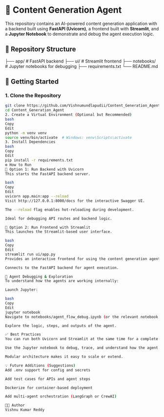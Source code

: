 # 🧠 Content Generation Agent

This repository contains an AI-powered content generation application with a backend built using **FastAPI (Uvicorn)**, a frontend built with **Streamlit**, and a **Jupyter Notebook** to demonstrate and debug the agent execution logic.

## 📁 Repository Structure

├── app/ # FastAPI backend ├── ui/ # Streamlit frontend ├── notebooks/ # Jupyter notebooks for debugging ├── requirements.txt └── README.md


## 🚀 Getting Started

### 1. Clone the Repository

```bash
git clone https://github.com/Vishnumundlapudii/Content_Generation_Agent.git
cd Content_Generation_Agent
2. Create a Virtual Environment (Optional but Recommended)
bash
Copy
Edit
python -m venv venv
source venv/bin/activate  # Windows: venv\Scripts\activate
3. Install Dependencies
bash
Copy
Edit
pip install -r requirements.txt
⚙️ How to Run
🔹 Option 1: Run Backend with Uvicorn
This starts the FastAPI backend server.

bash
Copy
Edit
uvicorn app.main:app --reload
Visit http://127.0.0.1:8000/docs for the interactive Swagger UI.

The --reload flag enables hot-reloading during development.

Ideal for debugging API routes and backend logic.

🔹 Option 2: Run Frontend with Streamlit
This launches the Streamlit-based user interface.

bash
Copy
Edit
streamlit run ui/app.py
Provides an interactive frontend for using the content generation agent.

Connects to the FastAPI backend for agent execution.

🧪 Agent Debugging & Exploration
To understand how the agents are working internally:

Launch Jupyter:

bash
Copy
Edit
jupyter notebook
Navigate to notebooks/agent_flow_debug.ipynb (or the relevant notebook in the notebooks/ folder).

Explore the logic, steps, and outputs of the agent.

✅ Best Practices
You can run both Uvicorn and Streamlit at the same time for a complete experience.

Use the Jupyter notebook to debug, trace, and understand how the agent works under the hood.

Modular architecture makes it easy to scale or extend.

💡 Future Additions (Suggestions)
Add .env support for config and secrets

Add test cases for APIs and agent steps

Dockerize for container-based deployment

Add multi-agent orchestration (LangGraph or CrewAI)

🧑‍💻 Author
Vishnu Kumar Reddy
